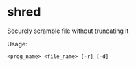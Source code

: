 # shred
Securely scramble file without truncating it

Usage:
```
<prog_name> <file_name> [-r] [-d]
```
